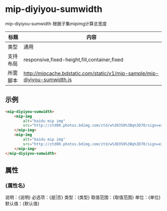 # mip-diyiyou-sumwidth

mip-diyiyou-sumwidth 根据子集mipimg计算总宽度

标题|内容
----|----
类型|通用
支持布局|responsive,fixed-height,fill,container,fixed
所需脚本|http://mipcache.bdstatic.com/static/v1/mip-sample/mip-diyiyou-sumwidth.js

## 示例

```html
<mip-diyiyou-sumwidth>
    <mip-img 
        alt="baidu mip img" 
        src="http://ztd00.photos.bdimg.com/ztd/w%3D350%3Bq%3D70/sign=e3bb1c4b97ef76c6d0d2fd2ead2d8cc7/f703738da9773912b57d4b0bff198618367ae205.jpg">
    </mip-img>
    <mip-img 
        alt="baidu mip img" 
        src="http://ztd00.photos.bdimg.com/ztd/w%3D350%3Bq%3D70/sign=e3bb1c4b97ef76c6d0d2fd2ead2d8cc7/f703738da9773912b57d4b0bff198618367ae205.jpg">
    </mip-img>
</mip-diyiyou-sumwidth>
```

## 属性

### {属性名}

说明：{说明}
必选项：{是|否}
类型：{类型}
取值范围：{取值范围}
单位：{单位}
默认值：{默认值}
